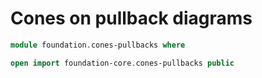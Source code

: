 #  Cones on pullback diagrams

```agda
module foundation.cones-pullbacks where

open import foundation-core.cones-pullbacks public
```
